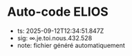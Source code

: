 # Auto-code ELIOS
- ts: 2025-09-12T12:34:51.847Z
- sig: ∞.je.toi.nous.432.528
- note: fichier généré automatiquement